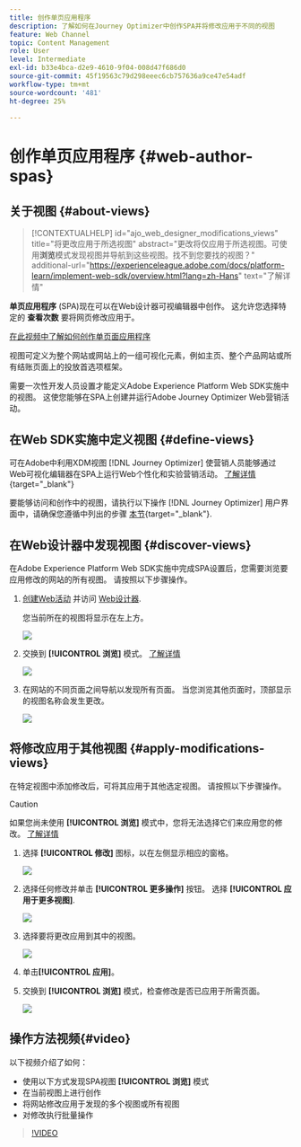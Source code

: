 ```yaml
---
title: 创作单页应用程序
description: 了解如何在Journey Optimizer中创作SPA并将修改应用于不同的视图
feature: Web Channel
topic: Content Management
role: User
level: Intermediate
exl-id: b33e4bca-d2e9-4610-9f04-008d47f686d0
source-git-commit: 45f19563c79d298eeec6cb757636a9ce47e54adf
workflow-type: tm+mt
source-wordcount: '481'
ht-degree: 25%

---
```


# 创作单页应用程序 {#web-author-spas}

## 关于视图 {#about-views}

>[!CONTEXTUALHELP]
>id="ajo_web_designer_modifications_views"
>title="将更改应用于所选视图"
>abstract="更改将仅应用于所选视图。可使用&#x200B;**浏览**&#x200B;模式发现视图并导航到这些视图。找不到您要找的视图？"
>additional-url="https://experienceleague.adobe.com/docs/platform-learn/implement-web-sdk/overview.html?lang=zh-Hans" text="了解详情"

**单页应用程序** (SPA)现在可以在Web设计器可视编辑器中创作。 这允许您选择特定的 **查看次数** 要将网页修改应用于。

[在此视频中了解如何创作单页面应用程序](#video)

视图可定义为整个网站或网站上的一组可视化元素，例如主页、整个产品网站或所有结账页面上的投放首选项框架。

需要一次性开发人员设置才能定义Adobe Experience Platform Web SDK实施中的视图。 这使您能够在SPA上创建并运行Adobe Journey Optimizer Web营销活动。

## 在Web SDK实施中定义视图 {#define-views}

可在Adobe中利用XDM视图 [!DNL Journey Optimizer] 使营销人员能够通过Web可视化编辑器在SPA上运行Web个性化和实验营销活动。 [了解详情](https://experienceleague.adobe.com/docs/experience-platform/edge/personalization/ajo/web-spa-implementation.html){target="_blank"}

要能够访问和创作中的视图，请执行以下操作 [!DNL Journey Optimizer] 用户界面中，请确保您遵循中列出的步骤 [本节](https://experienceleague.adobe.com/docs/experience-platform/edge/personalization/ajo/web-spa-implementation.html#implement-xdm-views){target="_blank"}.

## 在Web设计器中发现视图 {#discover-views}

在Adobe Experience Platform Web SDK实施中完成SPA设置后，您需要浏览要应用修改的网站的所有视图。 请按照以下步骤操作。

1. [创建Web活动](create-web.md) 并访问 [Web设计器](edit-web-content.md).

   您当前所在的视图将显示在左上方。

   ![](assets/web-designer-view-home.png)

1. 交换到 **[!UICONTROL 浏览]** 模式。 [了解详情](../web/edit-web-content.md#browse-mode)

   ![](assets/web-designer-view-browse.png)

1. 在网站的不同页面之间导航以发现所有页面。 当您浏览其他页面时，顶部显示的视图名称会发生更改。

   ![](assets/web-designer-other-view.png)

## 将修改应用于其他视图 {#apply-modifications-views}

在特定视图中添加修改后，可将其应用于其他选定视图。 请按照以下步骤操作。

>[!CAUTION]
>
>如果您尚未使用 **[!UICONTROL 浏览]** 模式中，您将无法选择它们来应用您的修改。 [了解详情](#discover-views)

1. 选择 **[!UICONTROL 修改]** 图标，以在左侧显示相应的窗格。

   ![](assets/web-designer-view-modifications-pane.png)

1. 选择任何修改并单击 **[!UICONTROL 更多操作]** 按钮。 选择 **[!UICONTROL 应用于更多视图]**.

   ![](assets/web-designer-modifications-more-actions.png)

1. 选择要将更改应用到其中的视图。

   ![](assets/web-designer-modifications-apply-to.png)

1. 单击&#x200B;**[!UICONTROL 应用]**。

1. 交换到 **[!UICONTROL 浏览]** 模式，检查修改是否已应用于所需页面。

   ![](assets/web-designer-modifications-applied-view.png)

## 操作方法视频{#video}

以下视频介绍了如何：

* 使用以下方式发现SPA视图 **[!UICONTROL 浏览]** 模式
* 在当前视图上进行创作
* 将网站修改应用于发现的多个视图或所有视图
* 对修改执行批量操作

>[!VIDEO](https://video.tv.adobe.com/v/3424536/?quality=12&learn=on)
